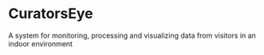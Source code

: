 # CuratorsEye
A system for monitoring, processing and visualizing data from visitors in an indoor environment
